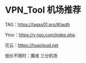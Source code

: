 # VPN_Tool 机场推荐

TAG：https://tagss01.pro/#/auth

Ytoo：https://y-too.com/index.php

花云：https://huacloud.net


低价不限时：魔戒 三分机场
